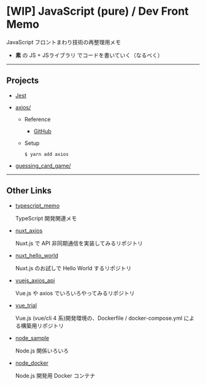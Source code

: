 # [WIP] JavaScript (pure) / Dev Front Memo

JavaScript フロントまわり技術の再整理用メモ

- **素** の JS + JSライブラリ でコードを書いていく（なるべく）

---

## Projects

- [Jest](https://github.com/miolab/js_pure_front/tree/master/axios)

- [axios/](https://github.com/miolab/js_pure_front/tree/master/axios)

  - Reference

    - [GitHub](https://github.com/axios/axios)

  - Setup

    ```terminal
    $ yarn add axios
    ```

- [guessing_card_game/](https://github.com/miolab/js_pure_front/tree/master/guessing_card_game)

---

## Other Links

- [typescript_memo](https://github.com/miolab/typescript_memo)

  TypeScript 開発関連メモ

- [nuxt_axios](https://github.com/miolab/nuxt_axios)

  Nuxt.js で API 非同期通信を実装してみるリポジトリ

- [nuxt_hello_world](https://github.com/miolab/nuxt_hello_world)

  Nuxt.js のお試しで Hello World するリポジトリ

- [vuejs_axios_api](https://github.com/miolab/vuejs_axios_api)

  Vue.js や axios でいろいろやってみるリポジトリ

- [vue_trial](https://github.com/miolab/vue_trial)

  Vue.js (vue/cli 4 系)開発環境の、Dockerfile / docker-compose.yml による構築用リポジトリ

- [node_sample](https://github.com/miolab/node_sample)

  Node.js 関係いろいろ

- [node_docker](https://github.com/miolab/node_docker)

  Node.js 開発用 Docker コンテナ
